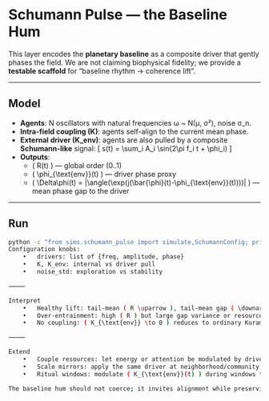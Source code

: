 # Schumann Pulse — the Baseline Hum

This layer encodes the **planetary baseline** as a composite driver that gently phases the field.
We are not claiming biophysical fidelity; we provide a **testable scaffold** for “baseline rhythm → coherence lift”.

---

## Model

- **Agents**: N oscillators with natural frequencies ω ~ N(μ, σ²), noise σ_n.
- **Intra-field coupling (K)**: agents self-align to the current mean phase.
- **External driver (K_env)**: agents are also pulled by a composite **Schumann-like** signal:
  \[
  s(t) = \sum_i A_i \sin(2\pi f_i t + \phi_i)
  \]
- **Outputs**:
  - \( R(t) \) — global order (0..1)
  - \( \phi_{\text{env}}(t) \) — driver phase proxy
  - \( \Delta\phi(t) = |\angle(\exp(j(\bar{\phi}(t)-\phi_{\text{env}}(t))))| \) — mean phase gap to the driver

---

## Run

```bash
python -c "from sims.schumann_pulse import simulate,SchumannConfig; print(simulate(SchumannConfig())['summary'])"
Configuration knobs:
	•	drivers: list of {freq, amplitude, phase}
	•	K, K_env: internal vs driver pull
	•	noise_std: exploration vs stability

⸻

Interpret
	•	Healthy lift: tail-mean ( R \uparrow ), tail-mean gap ( \downarrow ).
	•	Over-entrainment: high ( R ) but large gap variance or resource decline (when coupled).
	•	No coupling: ( K_{\text{env}} \to 0 ) reduces to ordinary Kuramoto.

⸻

Extend
	•	Couple resources: let energy or attention be modulated by driver amplitude.
	•	Scale mirrors: apply the same driver at neighborhood/community layers.
	•	Ritual windows: modulate ( K_{\text{env}}(t) ) during windows to synchronize with cultural cycles.

The baseline hum should not coerce; it invites alignment while preserving adaptive diversity.
